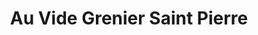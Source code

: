 ---
title: "Au Vide Grenier Saint Pierre"
url: /saint-pierre/au-vide-grenier-saint-pierre/
shop: magasin de variétés
---